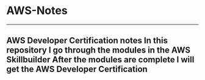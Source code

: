 # AWS-Notes

---
AWS Developer Certification notes
In this repository I go through the modules in the AWS Skillbuilder 
After the modules are complete I will get the AWS Developer Certification
---
